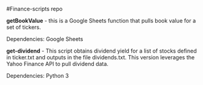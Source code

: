 #Finance-scripts repo

**getBookValue** - this is a Google Sheets function that pulls book value for a set of tickers.

Dependencies: Google Sheets

**get-dividend** - This script obtains dividend yield for a list of stocks defined in ticker.txt and outputs in the file dividends.txt. This version leverages the Yahoo Finance API to pull dividend data.

Dependencies: Python 3
